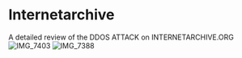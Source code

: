 # Internetarchive
A detailed review of the DDOS ATTACK on INTERNETARCHIVE.ORG
![IMG_7403](https://github.com/user-attachments/assets/175d2232-6261-47c5-ba46-41cfa3f99601)
![IMG_7388](https://github.com/user-attachments/assets/b862dcac-1e14-4c38-97b2-25f215ec1c4c)
